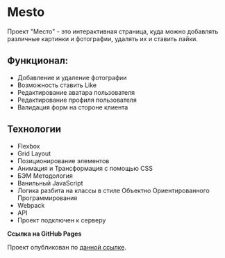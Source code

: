 # Mesto

Проект "Место" - это интерактивная страница, куда можно добавлять различные картинки и фотографии, удалять их и ставить лайки.

## Функционал:

* Добавление и удаление фотографии
* Возможность ставить Like
* Редактирование аватара пользователя
* Редактирование профиля пользователя
* Валидация форм на стороне клиента

## Технологии

* Flexbox
* Grid Layout
* Позиционирование элементов
* Анимация и Трансформация с помощью CSS
* БЭМ Методология
* Ванильный JavaScript
* Логика разбита на классы в стиле Объектно Ориентированного Программирования
* Webpack
* API
* Проект подключен к серверу

**Ссылка на GitHub Pages**

Проект опубликован по [данной ссылке](https://sotnikovich.github.io/mesto/).
